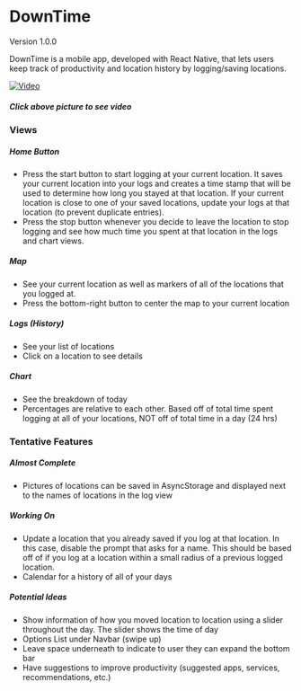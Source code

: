 # DownTime
Version 1.0.0

DownTime is a mobile app, developed with React Native, that lets users keep track of productivity and location history by logging/saving locations.


[![Video](https://img.youtube.com/vi/WXJsSVdsl1k/0.jpg)](https://www.youtube.com/watch?v=WXJsSVdsl1k)
##### Click above picture to see video

### Views
##### Home Button
- Press the start button to start logging at your current location. It saves your current location into your logs and creates a time stamp that will be used to determine how long you stayed at that location. If your current location is close to one of your saved locations, update your logs at that location (to prevent duplicate entries).
- Press the stop button whenever you decide to leave the location to stop logging and see how much time you spent at that location in the logs and chart views.

##### Map
- See your current location as well as markers of all of the locations that you logged at.
- Press the bottom-right button to center the map to your current location

##### Logs (History)
- See your list of locations
- Click on a location to see details

##### Chart
- See the breakdown of today
- Percentages are relative to each other. Based off of total time spent logging at all of your locations, NOT off of total time in a day (24 hrs)


### Tentative Features 
##### Almost Complete
- Pictures of locations can be saved in AsyncStorage and displayed next to the names of locations in the log view

##### Working On
- Update a location that you already saved if you log at that location. In this case, disable the prompt that asks for a name. This should be based off of if you log at a location within a small radius of a previous logged location.
- Calendar for a history of all of your days

##### Potential Ideas
- Show information of how you moved location to location using a slider throughout the day. The slider shows the time of day
- Options List under Navbar (swipe up)
- Leave space underneath to indicate to user they can expand the bottom bar
- Have suggestions to improve productivity (suggested apps, services, recommendations, etc.)
